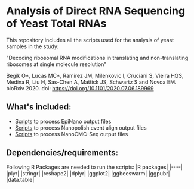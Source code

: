 # Analysis of Direct RNA Sequencing of Yeast Total RNAs 

This repository includes all the scripts used for the analysis of yeast samples in the study: 

"Decoding ribosomal RNA modifications in translating and non-translating ribosomes at single molecule resolution"

Begik O*, Lucas MC*, Ramirez JM, Milenkovic I, Cruciani S, Vieira HGS, Medina R, Liu H, Sas-Chen A, Mattick JS, Schwartz S and Novoa EM.  bioRxiv 2020. doi: https://doi.org/10.1101/2020.07.06.189969

## What's included:

-  [Scripts](https://github.com/novoalab/yeast_RNA_Mod/tree/master/Analysis/Epinano) to process EpiNano output files
-  [Scripts](https://github.com/novoalab/yeast_RNA_Mod/tree/master/Analysis/Nanopolish) to process Nanopolish event align output files
-  [Scripts](https://github.com/novoalab/yeast_RNA_Mod/tree/master/Analysis/NanoCMCSeq) to process NanoCMC-Seq output files

## Dependencies/requirements: 

Following R Packages are needed to run the scripts: 
|R packages|
|----|
|plyr|
|stringr|
|reshape2|
|dplyr|
|ggplot2|
|ggbeeswarm|
|ggpubr|
|data.table|


